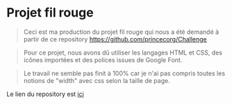 # Projet fil rouge

> Ceci est ma production du projet fil rouge qui nous a été demandé à partir de ce repository https://github.com/princecorg/Challenge

> Pour ce projet, nous avons dû utiliser les langages HTML et CSS, des icônes importées et des polices issues de Google Font.

> Le travail ne semble pas finit à 100% car je n'ai pas compris toutes les notions de "width" avec css selon la taille de page.

Le lien du repository est [ici](https://github.com/Florin3310/Projet-Fil-Rouge)